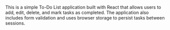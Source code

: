 

This is a simple To-Do List application built with React that allows users to add, edit, delete, and mark tasks as completed. The application also includes form validation and uses browser storage to persist tasks between sessions.

